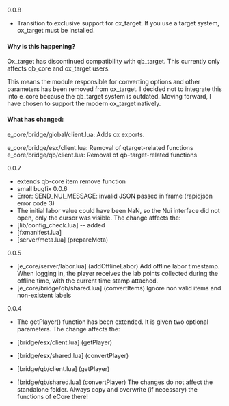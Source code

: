 0.0.8
- Transition to exclusive support for ox_target. If you use a target system, ox_target must be installed.

#### Why is this happening?
Ox_target has discontinued compatibility with qb_target. This currently only affects qb_core and ox_target users.

This means the module responsible for converting options and other parameters has been removed from ox_target. I decided not to integrate this into e_core because the qb_target system is outdated. Moving forward, I have chosen to support the modern ox_target natively.

#### What has changed:
e_core/bridge/global/client.lua: Adds ox exports.

e_core/bridge/esx/client.lua: Removal of qtarget-related functions
e_core/bridge/qb/client.lua: Removal of qb-target-related functions

0.0.7
- extends qb-core item remove function
- small bugfix
0.0.6
- Error: SEND_NUI_MESSAGE: invalid JSON passed in frame (rapidjson error code 3)
- The initial labor value could have been NaN, so the Nui interface did not open, only the cursor was visible.
  The change affects the:
- [lib/config_check.lua] -- added
- [fxmanifest.lua]
- [server/meta.lua] (prepareMeta)

0.0.5
- [e_core/server/labor.lua] (addOfflineLabor) Add offline labor timestamp. When logging in, the player receives the lab points collected during the offline time, with the current time stamp attached.
- [e_core/bridge/qb/shared.lua] (convertItems) Ignore non valid items and non-existent labels

0.0.4
- The getPlayer() function has been extended. It is given two optional parameters.
The change affects the:
- [bridge/esx/client.lua] (getPlayer)
- [bridge/esx/shared.lua] (convertPlayer)

- [bridge/qb/client.lua] (getPlayer)
- [bridge/qb/shared.lua] (convertPlayer)
The changes do not affect the standalone folder. Always copy and overwrite (if necessary) the functions of eCore there!
